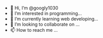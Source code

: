 - 👋 Hi, I’m @googly1030
- 👀 I’m interested in programming...
- 🌱 I’m currently learning web developing...
- 💞️ I’m looking to collaborate on ...
- 📫 How to reach me ...

<!---
googly1030/googly1030 is a ✨ special ✨ repository because its `README.md` (this file) appears on your GitHub profile.
You can click the Preview link to take a look at your changes.
--->
